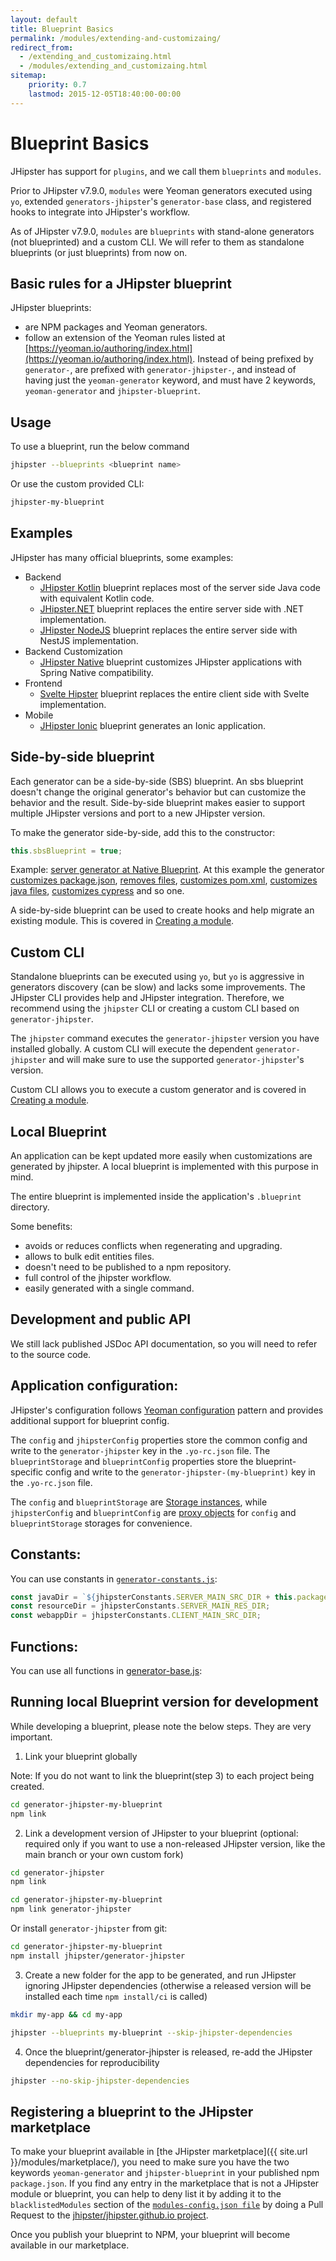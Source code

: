 ```yaml
---
layout: default
title: Blueprint Basics
permalink: /modules/extending-and-customizaing/
redirect_from:
  - /extending_and_customizaing.html
  - /modules/extending_and_customizaing.html
sitemap:
    priority: 0.7
    lastmod: 2015-12-05T18:40:00-00:00
---
```


# <i class="fa fa-cube"></i> Blueprint Basics

JHipster has support for `plugins`, and we call them `blueprints` and `modules`.

Prior to JHipster v7.9.0, `modules` were Yeoman generators executed using `yo`, extended `generators-jhipster`'s `generator-base` class, and registered hooks to integrate into JHipster's workflow.

As of JHipster v7.9.0, `modules` are `blueprints` with stand-alone generators (not blueprinted) and a custom CLI.
We will refer to them as standalone blueprints (or just blueprints) from now on.

## Basic rules for a JHipster blueprint

JHipster blueprints:

- are NPM packages and Yeoman generators.
- follow an extension of the Yeoman rules listed at [https://yeoman.io/authoring/index.html](https://yeoman.io/authoring/index.html). Instead of being prefixed by `generator-`, are prefixed with `generator-jhipster-`, and instead of having just the `yeoman-generator` keyword, and must have 2 keywords, `yeoman-generator` and `jhipster-blueprint`.

## Usage

To use a blueprint, run the below command

```bash
jhipster --blueprints <blueprint name>
```

Or use the custom provided CLI:

```bash
jhipster-my-blueprint
```

## Examples

JHipster has many official blueprints, some examples:

- Backend
  - [JHipster Kotlin](https://github.com/jhipster/jhipster-kotlin) blueprint replaces most of the server side Java code with equivalent Kotlin code.
  - [JHipster.NET](https://github.com/jhipster/jhipster-dotnetcore) blueprint replaces the entire server side with .NET implementation.
  - [JHipster NodeJS](https://github.com/jhipster/generator-jhipster-nodejs) blueprint replaces the entire server side with NestJS implementation.
- Backend Customization
  - [JHipster Native](https://github.com/jhipster/generator-jhipster-native) blueprint customizes JHipster applications with Spring Native compatibility.
- Frontend
  - [Svelte Hipster](https://github.com/jhipster/generator-jhipster-svelte) blueprint replaces the entire client side with Svelte implementation.
- Mobile
  - [JHipster Ionic](https://github.com/jhipster/generator-jhipster-ionic) blueprint generates an Ionic application.

## Side-by-side blueprint

Each generator can be a side-by-side (SBS) blueprint. An sbs blueprint doesn't change the original generator's behavior but can customize the behavior and the result.
Side-by-side blueprint makes easier to support multiple JHipster versions and port to a new JHipster version.

To make the generator side-by-side, add this to the constructor:

```js
this.sbsBlueprint = true;
```

Example: [server generator at Native Blueprint](https://github.com/jhipster/generator-jhipster-native/blob/bb9c042f6bc70a26ba8037e951c93dc1d1820983/generators/server/generator.mjs#L17).
At this example the generator [customizes package.json](https://github.com/jhipster/generator-jhipster-native/blob/bb9c042f6bc70a26ba8037e951c93dc1d1820983/generators/server/generator.mjs#L26-L35), [removes files](https://github.com/jhipster/generator-jhipster-native/blob/bb9c042f6bc70a26ba8037e951c93dc1d1820983/generators/server/generator.mjs#L37-L40), [customizes pom.xml](https://github.com/jhipster/generator-jhipster-native/blob/bb9c042f6bc70a26ba8037e951c93dc1d1820983/generators/server/generator.mjs#L42-L186), [customizes java files](https://github.com/jhipster/generator-jhipster-native/blob/bb9c042f6bc70a26ba8037e951c93dc1d1820983/generators/server/generator.mjs#L211-L307), [customizes cypress](https://github.com/jhipster/generator-jhipster-native/blob/bb9c042f6bc70a26ba8037e951c93dc1d1820983/generators/server/generator.mjs#L321-L329) and so one.

A side-by-side blueprint can be used to create hooks and help migrate an existing module. This is covered in [Creating a module](/modules/creating-a-module).

## Custom CLI

Standalone blueprints can be executed using `yo`, but `yo` is aggressive in generators discovery (can be slow) and lacks some improvements. The JHipster CLI provides help and JHipster integration.
Therefore, we recommend using the `jhipster` CLI or creating a custom CLI based on `generator-jhipster`.

The `jhipster` command executes the `generator-jhipster` version you have installed globally.
A custom CLI will execute the dependent `generator-jhipster` and will make sure to use the supported `generator-jhipster`'s version.

Custom CLI allows you to execute a custom generator and is covered in [Creating a module](/modules/creating-a-module).

## Local Blueprint

An application can be kept updated more easily when customizations are generated by jhipster. A local blueprint is implemented with this purpose in mind.

The entire blueprint is implemented inside the application's `.blueprint` directory.

Some benefits:
- avoids or reduces conflicts when regenerating and upgrading.
- allows to bulk edit entities files.
- doesn't need to be published to a npm repository.
- full control of the jhipster workflow.
- easily generated with a single command.

## Development and public API

We still lack published JSDoc API documentation, so you will need to refer to the source code.

## Application configuration:

JHipster's configuration follows [Yeoman configuration](https://yeoman.io/authoring/storage.html) pattern and provides additional support for blueprint config.

The `config` and `jhipsterConfig` properties store the common config and write to the `generator-jhipster` key in the `.yo-rc.json` file.
The `blueprintStorage` and `blueprintConfig` properties store the blueprint-specific config and write to the `generator-jhipster-(my-blueprint)` key in the `.yo-rc.json` file.

The `config` and `blueprintStorage` are [Storage instances](https://yeoman.github.io/generator/Storage.html), 
while `jhipsterConfig` and `blueprintConfig` are [proxy objects](https://yeoman.github.io/generator/Storage.html#createProxy) for `config` and `blueprintStorage` storages for convenience.

## Constants:

You can use constants in [`generator-constants.js`](https://github.com/jhipster/generator-jhipster/blob/main/generators/generator-constants.js):

```javascript
const javaDir = `${jhipsterConstants.SERVER_MAIN_SRC_DIR + this.packageFolder}/`;
const resourceDir = jhipsterConstants.SERVER_MAIN_RES_DIR;
const webappDir = jhipsterConstants.CLIENT_MAIN_SRC_DIR;
```

## Functions:

You can use all functions in [generator-base.js](https://github.com/jhipster/generator-jhipster/blob/main/generators/generator-base.js):

## Running local Blueprint version for development

While developing a blueprint, please note the below steps. They are very important.

1. Link your blueprint globally 

Note: If you do not want to link the blueprint(step 3) to each project being created.

```bash
cd generator-jhipster-my-blueprint
npm link
```

2. Link a development version of JHipster to your blueprint (optional: required only if you want to use a non-released JHipster version, like the main branch or your own custom fork)

```bash
cd generator-jhipster
npm link

cd generator-jhipster-my-blueprint
npm link generator-jhipster
```

Or install `generator-jhipster` from git:

```bash
cd generator-jhipster-my-blueprint
npm install jhipster/generator-jhipster
```

3. Create a new folder for the app to be generated, and run JHipster ignoring JHipster dependencies (otherwise a released version will be installed each time `npm install/ci` is called)

```bash
mkdir my-app && cd my-app

jhipster --blueprints my-blueprint --skip-jhipster-dependencies
```

4. Once the blueprint/generator-jhipster is released, re-add the JHipster dependencies for reproducibility

```bash
jhipster --no-skip-jhipster-dependencies
```

## Registering a blueprint to the JHipster marketplace

To make your blueprint available in [the JHipster marketplace]({{ site.url }}/modules/marketplace/), you need to make sure you have the two keywords `yeoman-generator` and `jhipster-blueprint` in your published npm `package.json`.
If you find any entry in the marketplace that is not a JHipster module or blueprint, you can help to deny list it by adding it to the `blacklistedModules` section of the [`modules-config.json file`](https://github.com/jhipster/jhipster.github.io/blob/main/modules/marketplace/data/modules-config.json) by doing a Pull Request to the [jhipster/jhipster.github.io project](https://github.com/jhipster/jhipster.github.io).


Once you publish your blueprint to NPM, your blueprint will become available in our marketplace.
